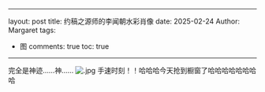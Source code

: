 
---
layout: post
title: 约稿之源师的李闻朝水彩肖像
date: 2025-02-24
Author: Margaret
tags:
  - 图
comments: true
toc: true
---
完全是神迹……神……
![.jpg](https://s2.loli.net/2025/02/25/dXhJ1bSYvGjy7EH.jpg)
手速时刻！！哈哈哈今天抢到橱窗了哈哈哈哈哈哈哈哈